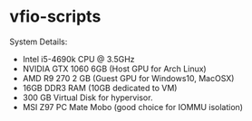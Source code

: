 # vfio-scripts
System Details:
  - Intel i5-4690k CPU @ 3.5GHz
  - NVIDIA GTX 1060 6GB (Host GPU for Arch Linux)
  - AMD R9 270 2 GB (Guest GPU for Windows10, MacOSX)
  - 16GB DDR3 RAM (10GB dedicated to VM)
  - 300 GB Virtual Disk for hypervisor.
  - MSI Z97 PC Mate Mobo (good choice for IOMMU isolation)
